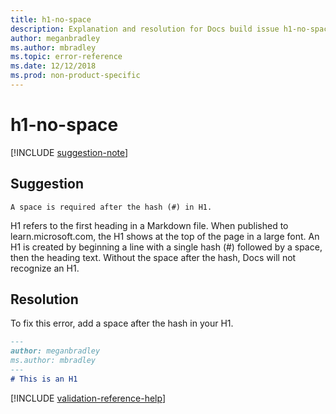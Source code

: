 ```yaml
---
title: h1-no-space
description: Explanation and resolution for Docs build issue h1-no-space.
author: meganbradley
ms.author: mbradley
ms.topic: error-reference
ms.date: 12/12/2018
ms.prod: non-product-specific
---
```

# h1-no-space

[!INCLUDE [suggestion-note](includes/suggestion-note.md)]

## Suggestion

`A space is required after the hash (#) in H1.`

H1 refers to the first heading in a Markdown file. When published to learn.microsoft.com, the H1 shows at the top of the page in a large font. An H1 is created by beginning a line with a single hash (#) followed by a space, then the heading text. Without the space after the hash, Docs will not recognize an H1.

## Resolution

To fix this error, add a space after the hash in your H1.

```markdown
---
author: meganbradley
ms.author: mbradley
---
# This is an H1
```

<!--make sure to add this file to your includes folder and verify the path-->
[!INCLUDE [validation-reference-help](includes/validation-reference-help.md)]
